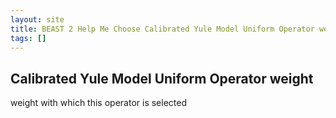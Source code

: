 ```yaml
---
layout: site
title: BEAST 2 Help Me Choose Calibrated Yule Model Uniform Operator weight
tags: []
---
```


## Calibrated Yule Model Uniform Operator weight

weight with which this operator is selected
